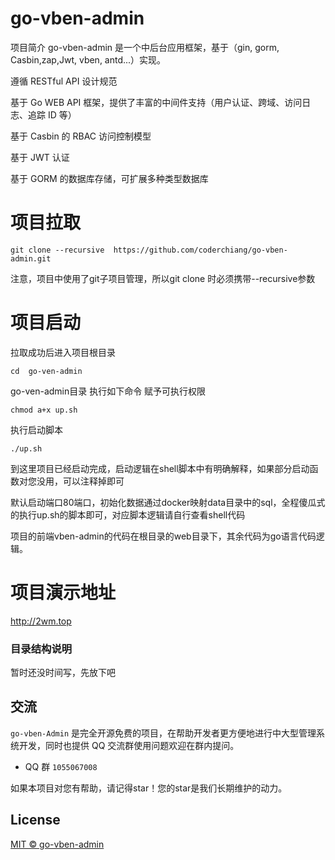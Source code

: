 # go-vben-admin
项目简介
go-vben-admin 是一个中后台应用框架，基于（gin, gorm, Casbin,zap,Jwt, vben, antd...）实现。

遵循 RESTful API 设计规范

基于 Go WEB API 框架，提供了丰富的中间件支持（用户认证、跨域、访问日志、追踪 ID 等）

基于 Casbin 的 RBAC 访问控制模型

基于 JWT 认证

基于 GORM 的数据库存储，可扩展多种类型数据库

# 项目拉取

`git clone --recursive  https://github.com/coderchiang/go-vben-admin.git  `    

注意，项目中使用了git子项目管理，所以git clone 时必须携带--recursive参数




# 项目启动


拉取成功后进入项目根目录

`cd  go-ven-admin`

go-ven-admin目录 执行如下命令 赋予可执行权限

`chmod a+x up.sh `

执行启动脚本

`./up.sh`

到这里项目已经启动完成，启动逻辑在shell脚本中有明确解释，如果部分启动函数对您没用，可以注释掉即可

默认启动端口80端口，初始化数据通过docker映射data目录中的sql，全程傻瓜式的执行up.sh的脚本即可，对应脚本逻辑请自行查看shell代码


项目的前端vben-admin的代码在根目录的web目录下，其余代码为go语言代码逻辑。


# 项目演示地址


http://2wm.top

### 目录结构说明
暂时还没时间写，先放下吧

## 交流

`go-vben-Admin` 是完全开源免费的项目，在帮助开发者更方便地进行中大型管理系统开发，同时也提供 QQ 交流群使用问题欢迎在群内提问。

- QQ 群 `1055067008`

如果本项目对您有帮助，请记得star！您的star是我们长期维护的动力。
## License

[MIT © go-vben-admin](./LICENSE)

